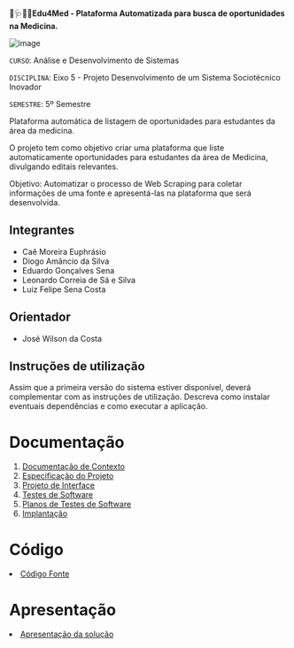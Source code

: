 📱🩺🏥✅**Edu4Med - Plataforma Automatizada para busca de oportunidades na Medicina.**

![image](https://github.com/user-attachments/assets/434ef1cd-a770-4924-8fab-75a498d92dc9)

`CURSO`: Análise e Desenvolvimento de Sistemas

`DISCIPLINA`: Eixo 5 - Projeto Desenvolvimento de um Sistema Sociotécnico Inovador 

`SEMESTRE`: 5º Semestre

Plataforma automática de listagem de oportunidades para estudantes da área da medicina.

O projeto tem como objetivo criar uma plataforma que liste automaticamente oportunidades para estudantes da área de Medicina, divulgando editais relevantes.

Objetivo: Automatizar o processo de Web Scraping para coletar informações de uma fonte e apresentá-las na plataforma que será desenvolvida.

## Integrantes

* Caê Moreira Euphrásio
* Diogo Amâncio da Silva
* Eduardo Gonçalves Sena
* Leonardo Correia de Sá e Silva
* Luiz Felipe Sena Costa

## Orientador

* José Wilson da Costa

## Instruções de utilização

Assim que a primeira versão do sistema estiver disponível, deverá complementar com as instruções de utilização. Descreva como instalar eventuais dependências e como executar a aplicação.

# Documentação

<ol>
<li><a href="documentos/01-Documentação de Contexto.md"> Documentação de Contexto</a></li>
<li><a href="documentos/02-Especificação do Projeto.md"> Especificação do Projeto</a></li>
<li><a href="documentos/03-Projeto de Interface.md"> Projeto de Interface</a></li>
<li><a href="documentos/04-Testes de Software.md"> Testes de Software</a></li>
<li><a href="documentos/05-Planos de Testes de Software.md"> Planos de Testes de Software</a></li>
<li><a href="documentos/06-Implantação.md"> Implantação</a></li>
</ol>

# Código

<li><a href="codigo-fonte"> Código Fonte</a></li>

# Apresentação

<li><a href="apresentacao/README.md"> Apresentação da solução</a></li>
